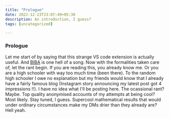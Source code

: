 ```yaml
---
title: "Prologue"
date: 2022-12-23T23:07:49+05:30
description: An introduction, I guess?
tags: [uncategorized]

---
```


### Prologue

Let me start of by saying that this strange VS code extension is actually useful. And [BIBA](https://open.spotify.com/track/4IQqOlTZpfjnSTOArpZX5j?si=f0e5132314904b3a "Spotify'") is one hell of a song. Now with the formalities taken care of, let the rant begin. If you are reading this, you already know me. Or you are a high schooler with way too much time (been there). To the random high schooler I owe no explanation but my friends would know that I already have a fairly famous blog (Instagram story announcing my latest post got 4 impressions !!). I have no idea what I'll be posting here. The ocassional rant? Maybe. Top quality anonymised accounts of my attempts at being cool? Most likely. Stay tuned, I guess. Supercool mathematical results that would under ordinary circumstances make my DMs drier than they already are? Hell yeah.
